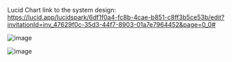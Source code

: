 Lucid Chart link to the system design:
https://lucid.app/lucidspark/6df1f0a4-fc8b-4cae-b851-c8ff3b5ce53b/edit?invitationId=inv_47629f0c-35d3-44f7-8903-01a7e7964452&page=0_0#

![image](https://github.com/biplovale/Riki/assets/83972688/24e07b2a-8b25-4da2-b7ae-2c526df48858)

![image](https://github.com/biplovale/Riki/assets/83972688/2010a352-47a1-4f9c-949a-2d44d1750e38)

